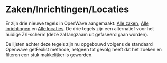 # Zaken/Inrichtingen/Locaties

Er zijn drie nieuwe tegels in OpenWave aangemaakt: [Alle zaken](/probleemoplossing/module_overstijgende_schermen/zaken_inrichtingen_locaties/zaken.md), [Alle inrichtingen](/probleemoplossing/module_overstijgende_schermen/zaken_inrichtingen_locaties/inrichtingen.md) en [Alle locaties](/probleemoplossing/module_overstijgende_schermen/zaken_inrichtingen_locaties/locaties.md).
De drie tegels zijn een alternatief voor het huidige Z/I-scherm (deze zal langzaam uit gefaseerd gaan worden).

De lijsten achter deze tegels zijn nu opgebouwd volgens de standaard Openwave getFexlist methode, hetgeen tot gevolg heeft dat het zoeken en filteren een stuk makkelijker is geworden.
